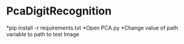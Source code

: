 # PcaDigitRecognition

*pip install -r requirements.txt
*Open PCA.py
*Change value of path variable to path to test Image
